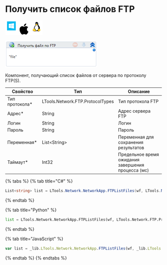 # Получить список файлов FTP

![](<../../../../.gitbook/assets/image (100) (1) (262).png>)

![](<../../../../.gitbook/assets/image (326).png>)

Компонент, получающий список файлов от сервера по протоколу FTP(S).

| Свойство        | Тип                              | Описание                                           |
| --------------- | -------------------------------- | -------------------------------------------------- |
| Тип протокола\* | LTools.Network.FTP.ProtocolTypes | Тип протокола FTP                                  |
| Адрес\*         | String                           | Адрес сервера FTP                                  |
| Логин           | String                           | Логин                                              |
| Пароль          | String                           | Пароль                                             |
| Переменная\*    | List\<String>                    | Переменная для сохранения результатов              |
| Таймаут\*       | Int32                            | Предельное время ожидания завершения процесса (мс) |

{% tabs %}
{% tab title="C#" %}
```csharp
List<string> list = LTools.Network.NetworkApp.FTPListFiles(wf, LTools.Network.FTP.ProtocolTypes.FTP, "server", "login", "pass", 10000);
```
{% endtab %}

{% tab title="Python" %}
```python
list = LTools.Network.NetworkApp.FTPListFiles(wf, LTools.Network.FTP.ProtocolTypes.FTP, "server", "login", "pass", 10000)
```
{% endtab %}

{% tab title="JavaScript" %}
```javascript
var list = _lib.LTools.Network.NetworkApp.FTPListFiles(wf, _lib.LTools.Network.FTP.ProtocolTypes.FTP, "server", "login", "pass", 10000);
```
{% endtab %}
{% endtabs %}
